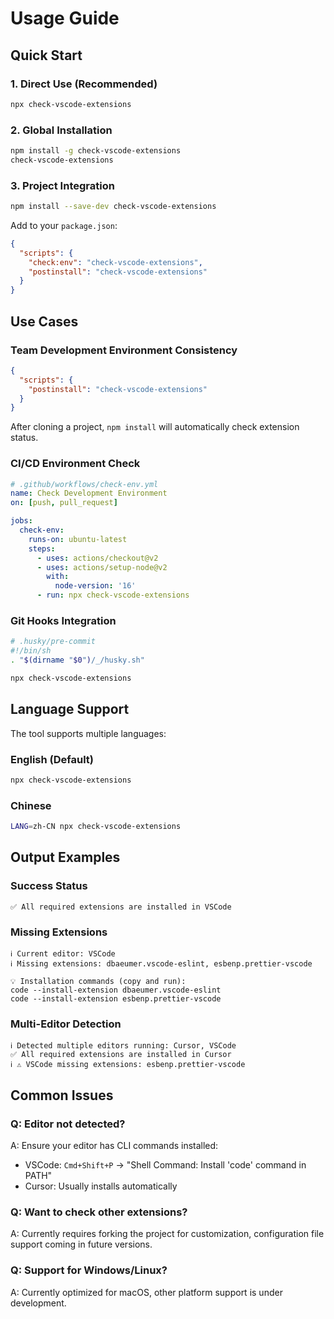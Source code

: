 # Usage Guide

## Quick Start

### 1. Direct Use (Recommended)

```bash
npx check-vscode-extensions
```

### 2. Global Installation

```bash
npm install -g check-vscode-extensions
check-vscode-extensions
```

### 3. Project Integration

```bash
npm install --save-dev check-vscode-extensions
```

Add to your `package.json`:

```json
{
  "scripts": {
    "check:env": "check-vscode-extensions",
    "postinstall": "check-vscode-extensions"
  }
}
```

## Use Cases

### Team Development Environment Consistency

```json
{
  "scripts": {
    "postinstall": "check-vscode-extensions"
  }
}
```

After cloning a project, `npm install` will automatically check extension status.

### CI/CD Environment Check

```yaml
# .github/workflows/check-env.yml
name: Check Development Environment
on: [push, pull_request]

jobs:
  check-env:
    runs-on: ubuntu-latest
    steps:
      - uses: actions/checkout@v2
      - uses: actions/setup-node@v2
        with:
          node-version: '16'
      - run: npx check-vscode-extensions
```

### Git Hooks Integration

```bash
# .husky/pre-commit
#!/bin/sh
. "$(dirname "$0")/_/husky.sh"

npx check-vscode-extensions
```

## Language Support

The tool supports multiple languages:

### English (Default)
```bash
npx check-vscode-extensions
```

### Chinese
```bash
LANG=zh-CN npx check-vscode-extensions
```

## Output Examples

### Success Status
```
✅ All required extensions are installed in VSCode
```

### Missing Extensions
```
ℹ️ Current editor: VSCode
ℹ️ Missing extensions: dbaeumer.vscode-eslint, esbenp.prettier-vscode

💡 Installation commands (copy and run):
code --install-extension dbaeumer.vscode-eslint
code --install-extension esbenp.prettier-vscode
```

### Multi-Editor Detection
```
ℹ️ Detected multiple editors running: Cursor, VSCode
✅ All required extensions are installed in Cursor
ℹ️ ⚠️ VSCode missing extensions: esbenp.prettier-vscode
```

## Common Issues

### Q: Editor not detected?
A: Ensure your editor has CLI commands installed:
- VSCode: `Cmd+Shift+P` → "Shell Command: Install 'code' command in PATH"
- Cursor: Usually installs automatically

### Q: Want to check other extensions?
A: Currently requires forking the project for customization, configuration file support coming in future versions.

### Q: Support for Windows/Linux?
A: Currently optimized for macOS, other platform support is under development.
